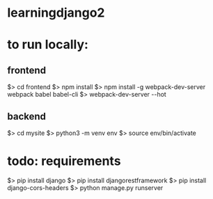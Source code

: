 # learningdjango2

# to run locally:
## frontend
$> cd frontend
$> npm install
$> npm install -g webpack-dev-server webpack babel babel-cli
$> webpack-dev-server --hot

## backend
$> cd mysite
$> python3 -m venv env
$> source env/bin/activate
# todo: requirements
$> pip install django
$> pip install djangorestframework
$> pip install django-cors-headers
$> python manage.py runserver